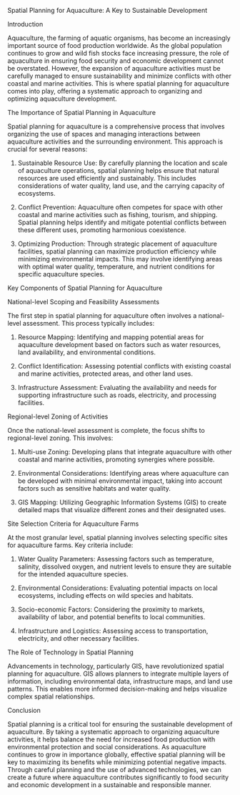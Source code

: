 Spatial Planning for Aquaculture: A Key to Sustainable Development

Introduction

Aquaculture, the farming of aquatic organisms, has become an increasingly important source of food production worldwide. As the global population continues to grow and wild fish stocks face increasing pressure, the role of aquaculture in ensuring food security and economic development cannot be overstated. However, the expansion of aquaculture activities must be carefully managed to ensure sustainability and minimize conflicts with other coastal and marine activities. This is where spatial planning for aquaculture comes into play, offering a systematic approach to organizing and optimizing aquaculture development.

The Importance of Spatial Planning in Aquaculture

Spatial planning for aquaculture is a comprehensive process that involves organizing the use of spaces and managing interactions between aquaculture activities and the surrounding environment. This approach is crucial for several reasons:

1. Sustainable Resource Use: By carefully planning the location and scale of aquaculture operations, spatial planning helps ensure that natural resources are used efficiently and sustainably. This includes considerations of water quality, land use, and the carrying capacity of ecosystems.

2. Conflict Prevention: Aquaculture often competes for space with other coastal and marine activities such as fishing, tourism, and shipping. Spatial planning helps identify and mitigate potential conflicts between these different uses, promoting harmonious coexistence.

3. Optimizing Production: Through strategic placement of aquaculture facilities, spatial planning can maximize production efficiency while minimizing environmental impacts. This may involve identifying areas with optimal water quality, temperature, and nutrient conditions for specific aquaculture species.

Key Components of Spatial Planning for Aquaculture

National-level Scoping and Feasibility Assessments

The first step in spatial planning for aquaculture often involves a national-level assessment. This process typically includes:

1. Resource Mapping: Identifying and mapping potential areas for aquaculture development based on factors such as water resources, land availability, and environmental conditions.

2. Conflict Identification: Assessing potential conflicts with existing coastal and marine activities, protected areas, and other land uses.

3. Infrastructure Assessment: Evaluating the availability and needs for supporting infrastructure such as roads, electricity, and processing facilities.

Regional-level Zoning of Activities

Once the national-level assessment is complete, the focus shifts to regional-level zoning. This involves:

1. Multi-use Zoning: Developing plans that integrate aquaculture with other coastal and marine activities, promoting synergies where possible.

2. Environmental Considerations: Identifying areas where aquaculture can be developed with minimal environmental impact, taking into account factors such as sensitive habitats and water quality.

3. GIS Mapping: Utilizing Geographic Information Systems (GIS) to create detailed maps that visualize different zones and their designated uses.

Site Selection Criteria for Aquaculture Farms

At the most granular level, spatial planning involves selecting specific sites for aquaculture farms. Key criteria include:

1. Water Quality Parameters: Assessing factors such as temperature, salinity, dissolved oxygen, and nutrient levels to ensure they are suitable for the intended aquaculture species.

2. Environmental Considerations: Evaluating potential impacts on local ecosystems, including effects on wild species and habitats.

3. Socio-economic Factors: Considering the proximity to markets, availability of labor, and potential benefits to local communities.

4. Infrastructure and Logistics: Assessing access to transportation, electricity, and other necessary facilities.

The Role of Technology in Spatial Planning

Advancements in technology, particularly GIS, have revolutionized spatial planning for aquaculture. GIS allows planners to integrate multiple layers of information, including environmental data, infrastructure maps, and land use patterns. This enables more informed decision-making and helps visualize complex spatial relationships.

Conclusion

Spatial planning is a critical tool for ensuring the sustainable development of aquaculture. By taking a systematic approach to organizing aquaculture activities, it helps balance the need for increased food production with environmental protection and social considerations. As aquaculture continues to grow in importance globally, effective spatial planning will be key to maximizing its benefits while minimizing potential negative impacts. Through careful planning and the use of advanced technologies, we can create a future where aquaculture contributes significantly to food security and economic development in a sustainable and responsible manner.